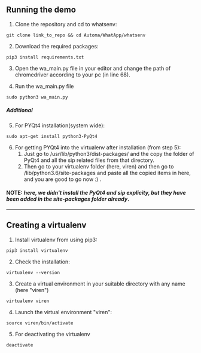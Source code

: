 ## Running the demo

1. Clone the repository and cd to whatsenv:
```
git clone link_to_repo && cd Automa/WhatApp/whatsenv
```
2. Download the required packages:
```
pip3 install requirements.txt
```
3. Open the wa_main.py file in your editor and change the path of chromedriver according to your pc (in line 68).

4. Run the wa_main.py file
```
sudo python3 wa_main.py
```

##### Additional


5. For PYQt4 installation(system wide):
```
sudo apt-get install python3-PyQt4
```
6. For getting PYQt4 into the virtualenv after installation (from step 5): 
   1. Just go to /usr/lib/python3/dist-packages/ and the copy the folder of PyQt4 and all the sip related files from that directory. 
   2. Then go to your virtualenv folder (here, viren) and then go to /lib/python3.6/site-packages and paste all the copied items in here, and you are good to go now :) .

#### NOTE: _here, we didn't install the PyQt4 and sip explicity, but they have been added in the site-packages folder already_.


-----------



## Creating a virtualenv 

1. Install virtualenv from using pip3:
```
pip3 install virtualenv
```
2. Check the installation:
```
virtualenv --version
```
3. Create a virtual environment in your suitable directory with any name (here "viren")
```
virtualenv viren
```
4. Launch the virtual environment "viren":
```
source viren/bin/activate
```
5. For deactivating the virtualenv
```
deactivate
```
